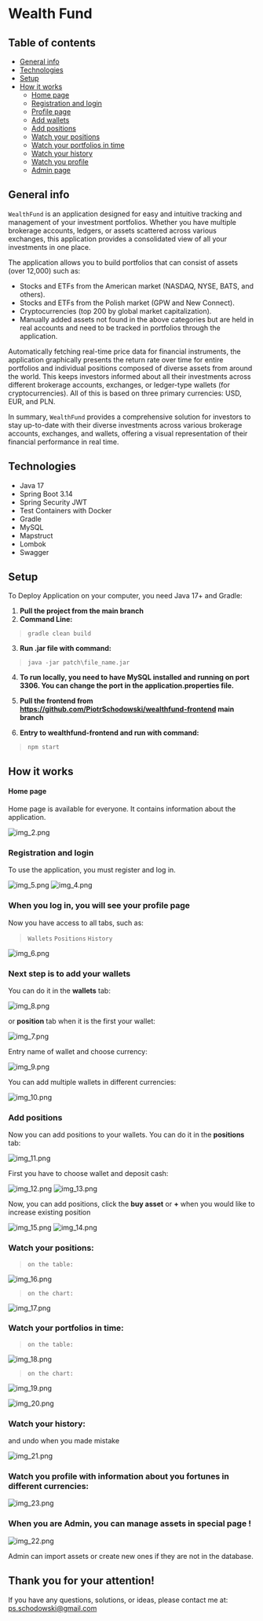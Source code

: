 # Wealth Fund
## Table of contents
* [General info](#general-info)
* [Technologies](#technologies)
* [Setup](#setup)
* [How it works](#how-it-works)
  * [Home page](#home-page)
  * [Registration and login](#registration-and-login)
  * [Profile page](#when-you-log-in-you-will-see-your-profile-page)
  * [Add wallets](#next-step-is-to-add-your-wallets)
  * [Add positions](#add-positions)
  * [Watch your positions](#watch-your-positions)
  * [Watch your portfolios in time](#watch-your-portfolios-in-time)
  * [Watch your history](#watch-your-history)
  * [Watch you profile](#watch-you-profile-with-information-about-you-fortunes-in-different-currencies)
  * [Admin page](#when-you-are-admin-you-can-manage-assets-in-special-page-)

## General info
``WealthFund`` is an application designed for easy and intuitive tracking and management of your investment portfolios. 
Whether you have multiple brokerage accounts, ledgers, or assets scattered across various exchanges, this application provides a consolidated view of all your investments in one place.

The application allows you to build portfolios that can consist of assets (over 12,000) such as:

* Stocks and ETFs from the American market (NASDAQ, NYSE, BATS, and others).
* Stocks and ETFs from the Polish market (GPW and New Connect).
* Cryptocurrencies (top 200 by global market capitalization).
* Manually added assets not found in the above categories but are held in real
accounts and need to be tracked in portfolios through the application.

Automatically fetching real-time price data for financial instruments, 
the application graphically presents the return rate over time for entire
portfolios and individual positions composed of diverse assets from around the world. 
This keeps investors informed about all their investments across different brokerage accounts,
exchanges, or ledger-type wallets (for cryptocurrencies).
All of this is based on three primary currencies: USD, EUR, and PLN.

In summary, `WealthFund` provides a comprehensive solution for investors to stay up-to-date with their diverse
investments across various brokerage accounts, exchanges, and wallets, offering a visual representation of their
financial performance in real time.

## Technologies
* Java 17
* Spring Boot 3.14
* Spring Security JWT
* Test Containers with Docker
* Gradle
* MySQL
* Mapstruct
* Lombok
* Swagger

## Setup
To Deploy Application on your computer, you need Java 17+ and Gradle:

1. **Pull the project from the main branch** 
2. **Command Line:**
>`gradle clean build`

3. **Run .jar file with command:**
>`java -jar patch\file_name.jar`
 
4. **To run locally, you need to have MySQL installed and running on port 3306. 
   You can change the port in the application.properties file.**

5. **Pull the frontend from https://github.com/PiotrSchodowski/wealthfund-frontend main branch**

6. **Entry to wealthfund-frontend and run with command:**
>`npm start`

## How it works
#### Home page
Home page is available for everyone. It contains information about the application.

![img_2.png](img_2.png)
### Registration and login
To use the application, you must register and log in.

![img_5.png](img_5.png)
![img_4.png](img_4.png)
### When you log in, you will see your profile page
Now you have access to all tabs, such as:
> `Wallets`
> `Positions`
> `History`

![img_6.png](img_6.png)
### Next step is to add your wallets 
You can do it in the **wallets** tab:

![img_8.png](img_8.png)

or **position** tab when it is the first your wallet:

![img_7.png](img_7.png)

Entry name of wallet and choose currency: 

![img_9.png](img_9.png)

You can add multiple wallets in different currencies:

![img_10.png](img_10.png)

### Add positions
Now you can add positions to your wallets.
You can do it in the **positions** tab:

![img_11.png](img_11.png)

First you have to choose wallet and deposit cash:

![img_12.png](img_12.png)
![img_13.png](img_13.png)

Now, you can add positions, click the **buy asset** or **+** when you would like to increase existing position

![img_15.png](img_15.png)
![img_14.png](img_14.png)

### Watch your positions:

>`on the table:`

![img_16.png](img_16.png)

>`on the chart:`

![img_17.png](img_17.png)

### Watch your portfolios in time:

>`on the table:`

![img_18.png](img_18.png)

>`on the chart:`

![img_19.png](img_19.png)

![img_20.png](img_20.png)

### Watch your history:

and undo when you made mistake

![img_21.png](img_21.png)

### Watch you profile with information about you fortunes in different currencies:

![img_23.png](img_23.png)

### When you are Admin, you can manage assets in special page !

![img_22.png](img_22.png)

Admin can import assets or create new ones if they are not in the database.

## Thank you for your attention!
If you have any questions, solutions, or ideas, please contact me at: ps.schodowski@gmail.com
